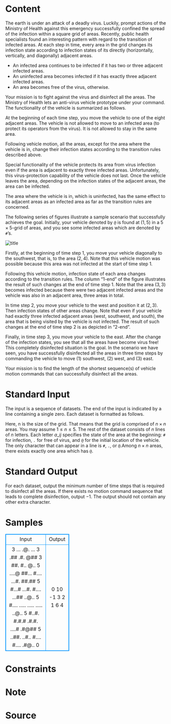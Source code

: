 
# Content

The earth is under an attack of a deadly virus. Luckily, prompt actions of the Ministry of
Health against this emergency successfully confined the spread of the infection within a square
grid of areas. Recently, public health specialists found an interesting pattern with regard to the
transition of infected areas. At each step in time, every area in the grid changes its infection
state according to infection states of its directly (horizontally, vertically, and diagonally) adjacent areas.

* An infected area continues to be infected if it has two or three adjacent infected areas.
* An uninfected area becomes infected if it has exactly three adjacent infected areas.
* An area becomes free of the virus, otherwise.

Your mission is to fight against the virus and disinfect all the areas. The Ministry of Health
lets an anti-virus vehicle prototype under your command. The functionality of the vehicle is
summarized as follows.

At the beginning of each time step, you move the vehicle to one of the eight adjacent areas.
The vehicle is not allowed to move to an infected area (to protect its operators from the
virus). It is not allowed to stay in the same area.

Following vehicle motion, all the areas, except for the area where the vehicle is in, change
their infection states according to the transition rules described above.

Special functionality of the vehicle protects its area from virus infection even if the area
is adjacent to exactly three infected areas. Unfortunately, this virus-protection capability
of the vehicle does not last. Once the vehicle leaves the area, depending on the infection
states of the adjacent areas, the area can be infected.

The area where the vehicle is in, which is uninfected, has the same effect to its adjacent
areas as an infected area as far as the transition rules are concerned.

The following series of figures illustrate a sample scenario that successfully achieves the goal.
Initially, your vehicle denoted by `@` is found at $(1, 5)$ in a $5\times 5$-grid of areas, and you see some infected areas which are denoted by `#`’s.

![title](/source/lutece/infected-land/img/aHR0cHM6Ly9hY20udWVzdGMuZWR1LmNuL21lZGlhL2ltYWdlL3Byb2JsZW0vMjEzLzIwMTQwMzE3MjEyNTQ4MTg5MS5qcGc=.jpg)

Firstly, at the beginning of time step $1$, you move your vehicle diagonally to the southwest,
that is, to the area $(2, 4)$. Note that this vehicle motion was possible because this area was not
infected at the start of time step $1$.

Following this vehicle motion, infection state of each area changes according to the transition
rules. The column “$1$-end” of the figure illustrates the result of such changes at the end of time step $1$. Note that the area $(3, 3)$ becomes infected because there were two adjacent infected areas and the vehicle was also in an adjacent area, three areas in total.

In time step $2$, you move your vehicle to the west and position it at $(2, 3)$.
Then infection states of other areas change. Note that even if your vehicle had exactly three
infected adjacent areas (west, southwest, and south), the area that is being visited by the vehicle is not infected. The result of such changes at the end of time step $2$ is as depicted in “$2$-end”.

Finally, in time step $3$, you move your vehicle to the east. After the change of the infection
states, you see that all the areas have become virus free! This completely disinfected situation
is the goal. In the scenario we have seen, you have successfully disinfected all the areas in three time steps by commanding the vehicle to move $(1)$ southwest, $(2)$ west, and $(3)$ east.

Your mission is to find the length of the shortest sequence(s) of vehicle motion commands that
can successfully disinfect all the areas.

# Standard Input

The input is a sequence of datasets. The end of the input is indicated by a line containing a
single zero. Each dataset is formatted as follows.

Here, n is the size of the grid. That means that the grid is comprised of $n\times n$ areas. You
may assume $1\leq n\leq 5$. The rest of the dataset consists of $n$ lines of $n$ letters. Each letter $a\_{ij}$
specifies the state of the area at the beginning: `#` for infection, `.` for free of virus, and `@` for the initial location of the vehicle. The only character that can appear in a line is `#`, `.`, or `@`.Among $n\times n$ areas, there exists exactly one area which has `@`.

# Standard Output

For each dataset, output the minimum number of time steps that is required to disinfect all the
areas. If there exists no motion command sequence that leads to complete disinfection, output
$-1$. The output should not contain any other extra character.

# Samples

<style>
        table,table tr th, table tr td { border:1px solid #0094ff; }
        table { width: 200px; min-height: 25px; line-height: 25px; text-align: center; border-collapse: collapse;}   
    </style>
<table>
	<tr>
		<td>Input</td>
		<td>Output</td>
	</tr>
<tr><td>3
...
.@.
...
3
.##
.#.
@##
3
##.
#..
@..
5
....@
##...
#....
...#.
##.##
5
#...#
...#.
#....
...##
..@..
5
#....
.....
.....
.....
..@..
5
#..#.
#.#.#
.#.#.
....#
.#@##
5
..##.
..#..
#....
#....
.#@..
0</td><td>0
10
-1
3
2
1
6
4</td></tr></table>


# Constraints



# Note



# Source


